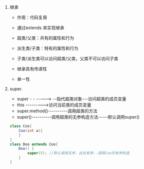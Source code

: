 1. 继承

   - 作用：代码复用

   - 通过extends 来实现继承

   - 超类/父类：共有的属性和行为

   - 派生类/子类：特有的属性和行为

   - 子类/派生类可以访问超类/父类，父类不可以访问子类

   - 继承具有传递性

   - 单一性

     

2. super.

   - super  - - -----> --指代超类对象---访问超类的成员变量
   - this --------->访问当前类的成员变量
   - super.method()----------调用超类的方法
   - super()----------调用超类的无参构造方法-----默认调用super()

   ~~~java
   class Coo{
       Coo(int a){
       }
   }
   class Doo extends Coo{
       Doo() {
           super(5); //默认调用无参，此处有参--调用Coo的有参构造
       }
   }
   ~~~

   



































